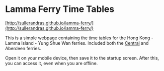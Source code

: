 Lamma Ferry Time Tables
=======================

[http://sullerandras.github.io/lamma-ferry/](http://sullerandras.github.io/lamma-ferry/)

This is a simple webpage containing the time tables for the Hong Kong - Lamma Island - Yung Shue Wan ferries. Included both the [Central](http://www.hkkf.com.hk/index.php?op=timetable&style=en) and Aberdeen ferries.

Open it on your mobile device, then save it to the startup screen. After this, you can access it, even when you are offline.
